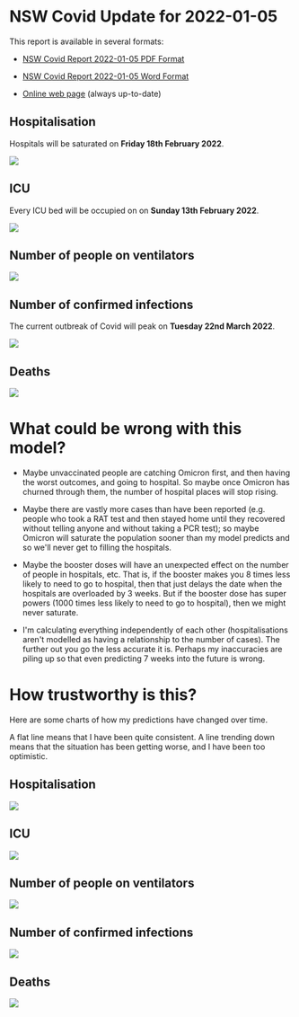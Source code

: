 # NSW Covid Update for 2022-01-05

This report is available in several formats:

- [NSW Covid Report 2022-01-05 PDF Format](https://github.com/solresol/yet-another-pandemic-prediction/raw/main/output/2022-01-05/nsw-covid-report-2022-01-05.pdf)

- [NSW Covid Report 2022-01-05 Word Format](https://github.com/solresol/yet-another-pandemic-prediction/raw/main/output/2022-01-05/nsw-covid-report-2022-01-05.docx)

- [Online web page](https://github.com/solresol/yet-another-pandemic-prediction/tree/main/output/README.md) (always up-to-date)


## Hospitalisation

Hospitals will be saturated on **Friday 18th February 2022**.

![](2022-01-05/hospitalisation.png)

## ICU

Every ICU bed will be occupied on on **Sunday 13th February 2022**.


![](2022-01-05/icu.png)

## Number of people on ventilators

![](2022-01-05/ventilators.png)

## Number of confirmed infections

The current outbreak of Covid will peak on **Tuesday 22nd March 2022**.

![](2022-01-05/infection.png)

## Deaths

![](2022-01-05/deaths.png)


# What could be wrong with this model?

- Maybe unvaccinated people are catching Omicron first, and then having the worst outcomes, and going to hospital. So maybe once Omicron has churned through them, the number of hospital places will stop rising.

- Maybe there are vastly more cases than have been reported (e.g. people who took a RAT test and then stayed home until they recovered without telling anyone and without taking a PCR test); so maybe Omicron will saturate the population sooner than my model predicts and so we'll never get to filling the hospitals.

- Maybe the booster doses will have an unexpected effect on the number of people in hospitals, etc. That is, if the booster makes you 8 times less likely to need to go to hospital, then that just delays the date when the hospitals are overloaded by 3 weeks. But if the booster dose has super powers (1000 times less likely to need to go to hospital), then we might never saturate.

- I'm calculating everything independently of each other (hospitalisations aren't modelled as having a relationship to the number of cases). The further out you go the less accurate it is. Perhaps my inaccuracies are piling up so that even predicting 7 weeks into the future is wrong.

# How trustworthy is this?

Here are some charts of how my predictions have changed over time.

A flat line means that I have been quite consistent. A line trending down means that the situation
has been getting worse, and I have been too optimistic.

## Hospitalisation

![](2022-01-05/historical/hospitalisation.png)

## ICU

![](2022-01-05/historical/icu.png)

## Number of people on ventilators

![](2022-01-05/historical/ventilators.png)

## Number of confirmed infections

![](2022-01-05/historical/infection.png)

## Deaths

![](2022-01-05/historical/deaths.png)

